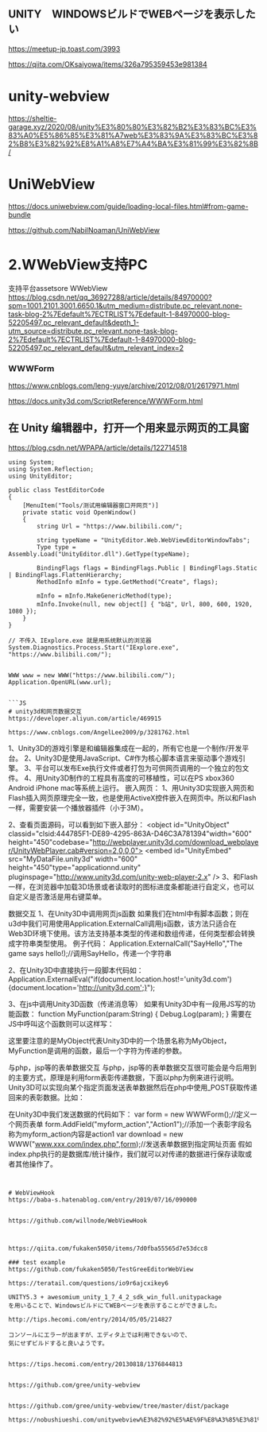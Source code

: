 ## UNITY　WINDOWSビルドでWEBページを表示したい
https://meetup-jp.toast.com/3993

https://qiita.com/OKsaiyowa/items/326a795359453e981384

# unity-webview
https://sheltie-garage.xyz/2020/08/unity%E3%80%80%E3%82%B2%E3%83%BC%E3%83%A0%E5%86%85%E3%81%A7web%E3%83%9A%E3%83%BC%E3%82%B8%E3%82%92%E8%A1%A8%E7%A4%BA%E3%81%99%E3%82%8B/

# UniWebView
https://docs.uniwebview.com/guide/loading-local-files.html#from-game-bundle

https://github.com/NabilNoaman/UniWebView

# 2.WWebView支持PC
支持平台assetsore WWebView
https://blog.csdn.net/qq_36927288/article/details/84970000?spm=1001.2101.3001.6650.1&utm_medium=distribute.pc_relevant.none-task-blog-2%7Edefault%7ECTRLIST%7Edefault-1-84970000-blog-52205497.pc_relevant_default&depth_1-utm_source=distribute.pc_relevant.none-task-blog-2%7Edefault%7ECTRLIST%7Edefault-1-84970000-blog-52205497.pc_relevant_default&utm_relevant_index=2

### WWWForm
https://www.cnblogs.com/leng-yuye/archive/2012/08/01/2617971.html

https://docs.unity3d.com/ScriptReference/WWWForm.html

## 在 Unity 编辑器中，打开一个用来显示网页的工具窗
https://blog.csdn.net/WPAPA/article/details/122714518

```unity
using System;
using System.Reflection;
using UnityEditor;

public class TestEditorCode
{
    [MenuItem("Tools/测试用编辑器窗口开网页")]
    private static void OpenWindow()
    {
        string Url = "https://www.bilibili.com/";

        string typeName = "UnityEditor.Web.WebViewEditorWindowTabs";
        Type type = Assembly.Load("UnityEditor.dll").GetType(typeName);

        BindingFlags flags = BindingFlags.Public | BindingFlags.Static | BindingFlags.FlattenHierarchy;
        MethodInfo mInfo = type.GetMethod("Create", flags);
        
        mInfo = mInfo.MakeGenericMethod(type);
        mInfo.Invoke(null, new object[] { "b站", Url, 800, 600, 1920, 1080 });
    }
}

// 不传入 IExplore.exe 就是用系统默认的浏览器
System.Diagnostics.Process.Start("IExplore.exe", "https://www.bilibili.com/");


WWW www = new WWW("https://www.bilibili.com/");
Application.OpenURL(www.url);


```JS
# unity3d和网页数据交互
https://developer.aliyun.com/article/469915

https://www.cnblogs.com/AngelLee2009/p/3281762.html

```
1、Unity3D的游戏引擎是和编辑器集成在一起的，所有它也是一个制作/开发平台。
2、Unity3D是使用JavaScript、C#作为核心脚本语言来驱动事个游戏引擎。
3、平台可以发布Exe执行文件或者打包为可供网页调用的一个独立的包文件。
4、用Unity3D制作的工程具有高度的可移植性，可以在PS xbox360 Android iPhone mac等系统上运行。
嵌入网页：
1、用Unity3D实现嵌入网页和Flash插入网页原理完全一致，也是使用ActiveX控件嵌入在网页中。所以和Flash一样，需要安装一个播放器插件（小于3M）。
 
2、查看页面源码，可以看到如下嵌入部分：
<object id="UnityObject" classid="clsid:444785F1-DE89-4295-863A-D46C3A781394"width="600" height="450"codebase="http://webplayer.unity3d.com/download_webplayer/UnityWebPlayer.cab#version=2,0,0,0">
         <param name="src" value="MyDataFile.unity3d" />
         <embed id="UnityEmbed" src="MyDataFile.unity3d" width="600" height="450"type="applicationnd.unity" pluginspage="http://www.unity3d.com/unity-web-player-2.x" />
</object>
3、和Flash一样，在浏览器中加载3D场景或者读取时的图标进度条都能进行自定义，也可以自定义是否激活是用右键菜单。
 
数据交互
1、在Unity3D中调用网页js函数
         如果我们在html中有脚本函数；则在u3d中我们可用使用Application.ExternalCall调用js函数，该方法只适合在Web3D环境下使用。该方法支持基本类型的传递和数组传递，任何类型都会转换成字符串类型使用。
例子代码：
Application.ExternalCall("SayHello","The game says hello!);//调用SayHello，传递一个字符串
 
2、在Unity3D中直接执行一段脚本代码如：
Application.ExternalEval("if(document.location.host!='unity3d.com'){document.location='http://unity3d.com';}");
 
3、在js中调用Unity3D函数（传递消息等）
如果有Unity3D中有一段用JS写的功能函数：
function MyFunction(param:String)
{
         Debug.Log(param);
}
需要在JS中呼叫这个函数则可以这样写：
<script type="text/javascript" language="javascript">
SaySomethingToUnity(document.getElementById("UnityContent").SendMessage("MyObject","MyFunction","Hello fom a web page!"););
</script>
这里要注意的是MyObject代表Unity3D中的一个场景名称为MyObject，MyFunction是调用的函数，最后一个字符为传递的参数。
 
与php，jsp等的表单数据交互
         与php，jsp等的表单数据交互很可能会是今后用到的主要方式，原理是利用form表彰传递数据，下面以php为例来进行说明。
         Unity3D可以实现向某个指定页面发送表单数据然后在php中使用_POST获取传递回来的表彰数据。比如：
<?php
         $action = $_POST["myform_action"];//定义一个变量$action用来获取页面传递过来的表单数据
         if($action!=""){
                  echo $action;//如果接收到了数据则打印出数据内容
         }
?>
在Unity3D中我们发送数据的代码如下：
var form = new WWWForm();//定义一个网页表单
form.AddField("myform_action","Action1");//添加一个表彰字段名称为myform_action内容是action1
var download = new WWW("www.xxx.com/index.php",form);//发送表单数据到指定网址页面
假如index.php执行的是数据库/统计操作，我们就可以对传递的数据进行保存读取或者其他操作了。 
```


# WebViewHook
https://baba-s.hatenablog.com/entry/2019/07/16/090000


https://github.com/willnode/WebViewHook



https://qiita.com/fukaken5050/items/7d0fba55565d7e53dcc8

### test example
https://github.com/fukaken5050/TestGreeEditorWebView

https://teratail.com/questions/io9r6ajcxikey6

UNITY5.3 + awesomium_unity_1_7_4_2_sdk_win_full.unitypackage
を用いることで、WindowsビルドにてWEBページを表示することができました。

http://tips.hecomi.com/entry/2014/05/05/214827

コンソールにエラーが出ますが、エディタ上では利用できないので、
気にせずビルドすると良いようです。


https://tips.hecomi.com/entry/20130818/1376844813


https://github.com/gree/unity-webview


https://github.com/gree/unity-webview/tree/master/dist/package

https://nobushiueshi.com/unitywebview%E3%82%92%E5%AE%9F%E8%A3%85%E3%81%99%E3%82%8B%E6%96%B9%E6%B3%95/


